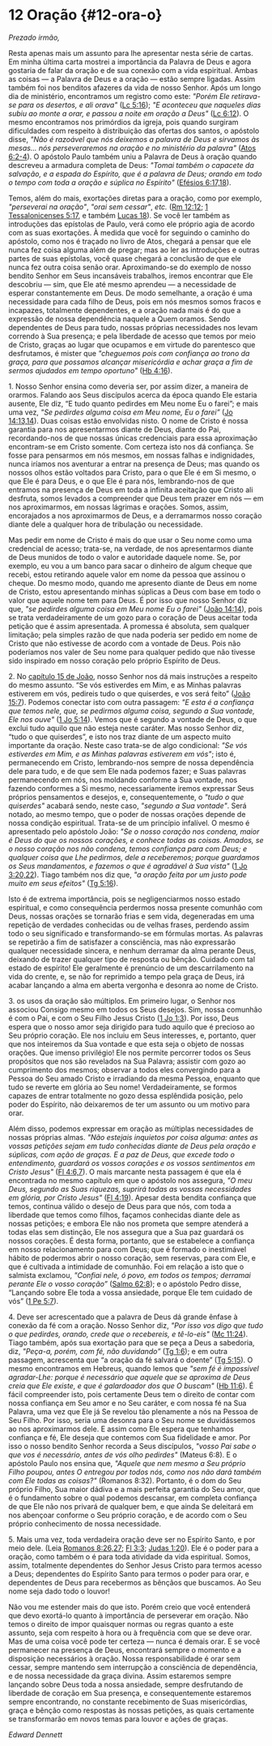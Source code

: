 # 12 Oração {#12-ora-o}

_Prezado irmão,_

Resta apenas mais um assunto para lhe apresentar nesta série de cartas. Em minha última carta mostrei a importância da Palavra de Deus e agora gostaria de falar da oração e de sua conexão com a vida espiritual. Ambas as coisas — a Palavra de Deus e a oração — estão sempre ligadas. Assim também foi nos benditos afazeres da vida de nosso Senhor. Após um longo dia de ministério, encontramos um registro como este: _&quot;Porém Ele retirava-se para os desertos, e ali orava&quot;_ ([Lc 5:16](http://bibliaonline.com.br/acf/lc/5/16)); _&quot;E aconteceu que naqueles dias subiu ao monte a orar, e passou a noite em oração a Deus&quot;_ ([Lc 6:12](http://bibliaonline.com.br/acf/lc/6/12)). O mesmo encontramos nos primórdios da igreja, pois quando surgiram dificuldades com respeito à distribuição das ofertas dos santos, o apóstolo disse, _&quot;Não é razoável que nós deixemos a palavra de Deus e sirvamos às mesas... nós perseveraremos na oração e no ministério da palavra&quot;_ ([Atos 6:2-4](http://bibliaonline.com.br/acf/atos/6/2-4)). O apóstolo Paulo também uniu a Palavra de Deus à oração quando descreveu a armadura completa de Deus: _&quot;Tomai também o capacete da salvação, e a espada do Espírito, que é a palavra de Deus; orando em todo o tempo com toda a oração e súplica no Espírito&quot;_ ([Efésios 6:17,18](http://bibliaonline.com.br/acf/ef/6/17,18)).

Temos, além do mais, exortações diretas para a oração, como por exemplo, _&quot;perseverai na oração&quot;_, _&quot;orai sem cessar&quot;_, _etc._ ([Rm 12:12](http://bibliaonline.com.br/acf/rm/12/12); [1 Tessalonicenses 5:17](http://bibliaonline.com.br/acf/1ts/5/17), e também [Lucas 18](http://bibliaonline.com.br/acf/lc/18)). Se você ler também as introduções das epístolas de Paulo, verá como ele próprio agia de acordo com as suas exortações. À medida que você for seguindo o caminho do apóstolo, como nos é traçado no livro de Atos, chegará a pensar que ele nunca fez coisa alguma além de pregar; mas ao ler as introduções e outras partes de suas epístolas, você quase chegará a conclusão de que ele nunca fez outra coisa senão orar. Aproximando-se do exemplo de nosso bendito Senhor em Seus incansáveis trabalhos, iremos encontrar que Ele descobriu — sim, que Ele até mesmo aprendeu — a necessidade de esperar constantemente em Deus. De modo semelhante, a oração é uma necessidade para cada filho de Deus, pois em nós mesmos somos fracos e incapazes, totalmente dependentes, e a oração nada mais é do que a expressão de nossa dependência naquele a Quem oramos. Sendo dependentes de Deus para tudo, nossas próprias necessidades nos levam correndo à Sua presença; e pela liberdade de acesso que temos por meio de Cristo, graças ao lugar que ocupamos e em virtude do parentesco que desfrutamos, é mister que _&quot;cheguemos pois com confiança ao trono da graça, para que possamos alcançar misericórdia e achar graça a fim de sermos ajudados em tempo oportuno&quot;_ ([Hb 4:16](http://bibliaonline.com.br/acf/hb/4/16)).

​1\. Nosso Senhor ensina como deveria ser, por assim dizer, a maneira de orarmos. Falando aos Seus discípulos acerca da época quando Ele estaria ausente, Ele diz, “E tudo quanto pedirdes em Meu nome Eu o farei”; e mais uma vez, _&quot;Se pedirdes alguma coisa em Meu nome, Eu o farei”_ ([Jo 14:13,14](http://bibliaonline.com.br/acf/jo/14/13,14)). Duas coisas estão envolvidas nisto. O nome de Cristo é nossa garantia para nos apresentarmos diante de Deus, diante do Pai, recordando-nos de que nossas únicas credenciais para essa aproximação encontram-se em Cristo somente. Com certeza isto nos dá confiança. Se fosse para pensarmos em nós mesmos, em nossas falhas e indignidades, nunca iríamos nos aventurar a entrar na presença de Deus; mas quando os nossos olhos estão voltados para Cristo, para o que Ele é em Si mesmo, o que Ele é para Deus, e o que Ele é para nós, lembrando-nos de que entramos na presença de Deus em toda a infinita aceitação que Cristo ali desfruta, somos levados a compreender que Deus tem prazer em nós — em nos aproximarmos, em nossas lágrimas e orações. Somos, assim, encorajados a nos aproximarmos de Deus, e a derramarmos nosso coração diante dele a qualquer hora de tribulação ou necessidade.

Mas pedir em nome de Cristo é mais do que usar o Seu nome como uma credencial de acesso; trata-se, na verdade, de nos apresentarmos diante de Deus munidos de todo o valor e autoridade daquele nome. Se, por exemplo, eu vou a um banco para sacar o dinheiro de algum cheque que recebi, estou retirando aquele valor em nome da pessoa que assinou o cheque. Do mesmo modo, quando me apresento diante de Deus em nome de Cristo, estou apresentando minhas súplicas a Deus com base em todo o valor que aquele nome tem para Deus. É por isso que nosso Senhor diz que, _&quot;se pedirdes alguma coisa em Meu nome Eu o farei&quot;_ ([João 14:14](http://bibliaonline.com.br/acf/jo/14/14)), pois se trata verdadeiramente de um gozo para o coração de Deus aceitar toda petição que é assim apresentada. A promessa é absoluta, sem qualquer limitação; pela simples razão de que nada poderia ser pedido em nome de Cristo que não estivesse de acordo com a vontade de Deus. Pois não poderíamos nos valer de Seu nome para qualquer pedido que não tivesse sido inspirado em nosso coração pelo próprio Espírito de Deus.

​2\. No [capítulo 15 de João](http://bibliaonline.com.br/acf/jo/15), nosso Senhor nos dá mais instruções a respeito do mesmo assunto. “Se vós estiverdes em Mim, e as Minhas palavras estiverem em vós, pedireis tudo o que quiserdes, e vos será feito” ([João 15:7](http://bibliaonline.com.br/acf/jo/15/7)). Podemos conectar isto com outra passagem: _&quot;E esta é a confiança que temos nele, que, se pedirmos alguma coisa, segundo a Sua vontade, Ele nos ouve&quot;_ ([1 Jo 5:14](http://bibliaonline.com.br/acf/1jo/5/14)). Vemos que é segundo a vontade de Deus, o que exclui tudo aquilo que não esteja neste caráter. Mas nosso Senhor diz, “tudo o que quiserdes”, e isto nos traz diante de um aspecto muito importante da oração. Neste caso trata-se de algo condicional: _&quot;Se vós estiverdes em Mim, e as Minhas palavras estiverem em vós&quot;_; isto é, permanecendo em Cristo, lembrando-nos sempre de nossa dependência dele para tudo, e de que sem Ele nada podemos fazer; e Suas palavras permanecendo em nós, nos moldando conforme a Sua vontade, nos fazendo conformes a Si mesmo, necessariamente iremos expressar Seus próprios pensamentos e desejos, e, consequentemente, o _&quot;tudo o que quiserdes&quot;_ acabará sendo, neste caso, _&quot;segundo a Sua vontade&quot;_. Será notado, ao mesmo tempo, que o poder de nossas orações depende de nossa condição espiritual. Trata-se de um princípio infalível. O mesmo é apresentado pelo apóstolo João: _&quot;Se o nosso coração nos condena, maior é Deus do que os nossos corações, e conhece todas as coisas. Amados, se o nosso coração nos não condena, temos confiança para com Deus; e qualquer coisa que Lhe pedirmos, dele a receberemos; porque guardamos os Seus mandamentos, e fazemos o que é agradável à Sua vista&quot;_ ([1 Jo 3:20,22](http://bibliaonline.com.br/acf/1jo/3/20,22)). Tiago também nos diz que, _&quot;a oração feita por um justo pode muito em seus efeitos&quot;_ ([Tg 5:16](http://bibliaonline.com.br/acf/tg/5/16)).

Isto é de extrema importância, pois se negligenciarmos nosso estado espiritual, e como consequência perdermos nossa presente comunhão com Deus, nossas orações se tornarão frias e sem vida, degeneradas em uma repetição de verdades conhecidas ou de velhas frases, perdendo assim todo o seu significado e transformando-se em fórmulas mortas. As palavras se repetirão a fim de satisfazer a consciência, mas não expressarão qualquer necessidade sincera, e nenhum derramar da alma perante Deus, deixando de trazer qualquer tipo de resposta ou bênção. Cuidado com tal estado de espírito! Ele geralmente é prenúncio de um descarrilamento na vida do crente, e, se não for reprimido a tempo pela graça de Deus, irá acabar lançando a alma em aberta vergonha e desonra ao nome de Cristo.

​3\. os usos da oração são múltiplos. Em primeiro lugar, o Senhor nos associou Consigo mesmo em todos os Seus desejos. Sim, nossa comunhão é com o Pai, e com o Seu Filho Jesus Cristo ([1 Jo 1:3](http://bibliaonline.com.br/acf/1jo/1/3)). Por isso, Deus espera que o nosso amor seja dirigido para tudo aquilo que é precioso ao Seu próprio coração. Ele nos incluiu em Seus interesses, e, portanto, quer que nos inteiremos da Sua vontade e que esta seja o objeto de nossas orações. Que imenso privilégio! Ele nos permite percorrer todos os Seus propósitos que nos são revelados na Sua Palavra; assistir com gozo ao cumprimento dos mesmos; observar a todos eles convergindo para a Pessoa do Seu amado Cristo e irradiando da mesma Pessoa, enquanto que tudo se reverte em glória ao Seu nome! Verdadeiramente, se formos capazes de entrar totalmente no gozo dessa esplêndida posição, pelo poder do Espírito, não deixaremos de ter um assunto ou um motivo para orar.

Além disso, podemos expressar em oração as múltiplas necessidades de nossas próprias almas. _&quot;Não estejais inquietos por coisa alguma: antes as vossas petições sejam em tudo conhecidas diante de Deus pela oração e súplicas, com ação de graças. E a paz de Deus, que excede todo o entendimento, guardará os vossos corações e os vossos sentimentos em Cristo Jesus&quot;_ ([Fl 4:6,7](http://bibliaonline.com.br/acf/fp/4/6,7)). O mais marcante nesta passagem é que ela é encontrada no mesmo capítulo em que o apóstolo nos assegura, _&quot;O meu Deus, segundo as Suas riquezas, suprirá todas as vossas necessidades em glória, por Cristo Jesus&quot;_ ([Fl 4:19](http://bibliaonline.com.br/acf/fp/4/19)). Apesar desta bendita confiança que temos, continua válido o desejo de Deus para que nós, com toda a liberdade que temos como filhos, façamos conhecidas diante dele as nossas petições; e embora Ele não nos prometa que sempre atenderá a todas elas sem distinção, Ele nos assegura que a Sua paz guardará os nossos corações. É desta forma, portanto, que se estabelece a confiança em nosso relacionamento para com Deus; que é formado o inestimável hábito de podermos abrir o nosso coração, sem reservas, para com Ele, e que é cultivada a intimidade de comunhão. Foi em relação a isto que o salmista exclamou, _&quot;Confiai nele, ó povo, em todos os tempos; derramai perante Ele o vosso coração”_ ([Salmo 62:8](http://bibliaonline.com.br/acf/sl/62/8)); e o apóstolo Pedro disse, “Lançando sobre Ele toda a vossa ansiedade, porque Ele tem cuidado de vós” ([1 Pe 5:7](http://bibliaonline.com.br/acf/1pe/5/7)).

​4\. Deve ser acrescentado que a palavra de Deus dá grande ênfase à conexão da fé com a oração. Nosso Senhor diz, _&quot;Por isso vos digo que tudo o que pedirdes, orando, crede que o recebereis, e tê-lo-eis&quot;_ ([Mc 11:24](http://bibliaonline.com.br/acf/mc/11/24)). Tiago também, após sua exortação para que se peça a Deus a sabedoria, diz, _&quot;Peça-a, porém, com fé, não duvidando”_ ([Tg 1:6](http://bibliaonline.com.br/acf/tg/1/6)); e em outra passagem, acrescenta que “a oração da fé salvará o doente” ([Tg 5:15](http://bibliaonline.com.br/acf/tg/5/15)). O mesmo encontramos em Hebreus, quando lemos que _&quot;sem fé é impossível agradar-Lhe: porque é necessário que aquele que se aproxima de Deus creia que Ele existe, e que é galardoador dos que O buscam&quot;_ ([Hb 11:6](http://bibliaonline.com.br/acf/hb/11/6)). É fácil compreender isto, pois certamente Deus tem o direito de contar com nossa confiança em Seu amor e no Seu caráter, e com nossa fé na Sua Palavra, uma vez que Ele já Se revelou tão plenamente a nós na Pessoa de Seu Filho. Por isso, seria uma desonra para o Seu nome se duvidássemos ao nos aproximarmos dele. E assim como Ele espera que tenhamos confiança e fé, Ele deseja que contemos com Sua fidelidade e amor. Por isso o nosso bendito Senhor recorda a Seus discípulos, _&quot;vosso Pai sabe o que vos é necessário, antes de vós olho pedirdes&quot;_ (Mateus 6:8). E o apóstolo Paulo nos ensina que, _&quot;Aquele que nem mesmo a Seu próprio Filho poupou, antes O entregou por todos nós, como nos não dará também com Ele todas as coisas?&quot;_ (Romanos 8:32). Portanto, é o dom do Seu próprio Filho, Sua maior dádiva e a mais perfeita garantia do Seu amor, que é o fundamento sobre o qual podemos descansar, em completa confiança de que Ele não nos privará de qualquer bem, e que ainda Se deleitará em nos abençoar conforme o Seu próprio coração, e de acordo com o Seu próprio conhecimento de nossa necessidade.

​5\. Mais uma vez, toda verdadeira oração deve ser no Espírito Santo, e por meio dele. (Leia [Romanos 8:26,27](http://bibliaonline.com.br/acf/rm/8/26,27); [Fl 3:3](http://bibliaonline.com.br/acf/fp/3/3); [Judas 1:20](http://bibliaonline.com.br/acf/jd/1/20)). Ele é o poder para a oração, como também o é para toda atividade da vida espiritual. Somos, assim, totalmente dependentes do Senhor Jesus Cristo para termos acesso a Deus; dependentes do Espírito Santo para termos o poder para orar, e dependentes de Deus para recebermos as bênçãos que buscamos. Ao Seu nome seja dado todo o louvor!

Não vou me estender mais do que isto. Porém creio que você entenderá que devo exortá-lo quanto à importância de perseverar em oração. Não temos o direito de impor quaisquer normas ou regras quanto a este assunto, seja com respeito à hora ou à frequência com que se deve orar. Mas de uma coisa você pode ter certeza — nunca é demais orar. E se você permanecer na presença de Deus, encontrará sempre o momento e a disposição necessários à oração. Nossa responsabilidade é orar sem cessar, sempre mantendo sem interrupção a consciência de dependência, e de nossa necessidade da graça divina. Assim estaremos sempre lançando sobre Deus toda a nossa ansiedade, sempre desfrutando de liberdade de coração em Sua presença, e consequentemente estaremos sempre encontrando, no constante recebimento de Suas misericórdias, graça e bênção como respostas às nossas petições, as quais certamente se transformarão em novos temas para louvor e ações de graças.

_Edward Dennett_